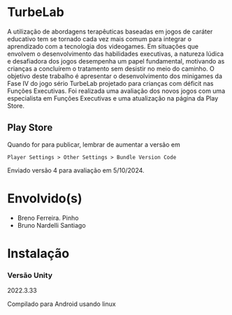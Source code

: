 # TurbeLab

A utilização de abordagens terapêuticas baseadas em jogos de caráter educativo tem se tornado cada vez mais comum para integrar o aprendizado com a tecnologia dos videogames. Em situações que envolvem o desenvolvimento das habilidades executivas, a natureza lúdica e desafiadora dos jogos desempenha um papel fundamental, motivando as crianças a concluírem o tratamento sem desistir no meio do caminho. O objetivo deste trabalho é apresentar o desenvolvimento dos minigames da Fase IV do jogo sério TurbeLab projetado para crianças com déficit nas Funções Executivas. Foi realizada uma avaliação dos novos jogos com uma especialista em Funções Executivas e uma atualização na página da Play Store.

## Play Store

Quando for para publicar, lembrar de aumentar a versão em 

`Player Settings > Other Settings > Bundle Version Code`

Enviado versão 4 para avaliação em 5/10/2024.

# Envolvido(s)
 - Breno Ferreira. Pinho
 - Bruno Nardelli Santiago

# Instalação

### Versão Unity

2022.3.33

Compilado para Android usando linux